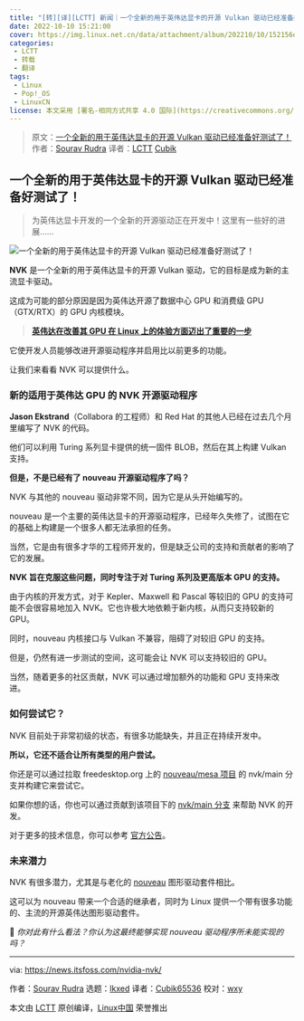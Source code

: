 ```yaml
---
title: "[转][译][LCTT] 新闻｜一个全新的用于英伟达显卡的开源 Vulkan 驱动已经准备好测试了！"
date: 2022-10-10 15:21:00
cover: https://img.linux.net.cn/data/attachment/album/202210/10/152156oi69fi9zylu9ai9d.png
categories:
 - LCTT
 - 转载
 - 翻译
tags:
 - Linux
 - Pop!_OS
 - LinuxCN
license: 本文采用 [署名-相同方式共享 4.0 国际](https://creativecommons.org/licenses/by-sa/4.0/deed.zh) 许可协议，转载请注明出处。
---
```


> 原文：[一个全新的用于英伟达显卡的开源 Vulkan 驱动已经准备好测试了！](https://linux.cn/article-15124-1.html)
> 作者：[Sourav Rudra](https://news.itsfoss.com/nvidia-nvk/)
> 译者：[LCTT](https://linux.cn/lctt/) [Cubik](https://linux.cn/lctt/Cubik65536)

<!-- more -->

## 一个全新的用于英伟达显卡的开源 Vulkan 驱动已经准备好测试了！

> 为英伟达显卡开发的一个全新的开源驱动正在开发中！这里有一些好的进展……

![一个全新的用于英伟达显卡的开源 Vulkan 驱动已经准备好测试了！][1]

**NVK** 是一个全新的用于英伟达显卡的开源 Vulkan 驱动，它的目标是成为新的主流显卡驱动。

这成为可能的部分原因是因为英伟达开源了数据中心 GPU 和消费级 GPU（GTX/RTX）的 GPU 内核模块。

> **[英伟达在改善其 GPU 在 Linux 上的体验方面迈出了重要的一步][2]**

它使开发人员能够改进开源驱动程序并启用比以前更多的功能。

让我们来看看 NVK 可以提供什么。

### 新的适用于英伟达 GPU 的 NVK 开源驱动程序

**Jason Ekstrand**（Collabora 的工程师）和 Red Hat 的其他人已经在过去几个月里编写了 NVK 的代码。

他们可以利用 Turing 系列显卡提供的统一固件 BLOB，然后在其上构建 Vulkan 支持。

**但是，不是已经有了 nouveau 开源驱动程序了吗？**

NVK 与其他的 nouveau 驱动非常不同，因为它是从头开始编写的。

nouveau 是一个主要的英伟达显卡的开源驱动程序，已经年久失修了，试图在它的基础上构建是一个很多人都无法承担的任务。

当然，它是由有很多才华的工程师开发的，但是缺乏公司的支持和贡献者的影响了它的发展。

**NVK 旨在克服这些问题，同时专注于对 Turing 系列及更高版本 GPU 的支持。**

由于内核的开发方式，对于 Kepler、Maxwell 和 Pascal 等较旧的 GPU 的支持可能不会很容易地加入 NVK。它也许极大地依赖于新内核，从而只支持较新的 GPU。

同时，nouveau 内核接口与 Vulkan 不兼容，阻碍了对较旧 GPU 的支持。

但是，仍然有进一步测试的空间，这可能会让 NVK 可以支持较旧的 GPU。

当然，随着更多的社区贡献，NVK 可以通过增加额外的功能和 GPU 支持来改进。

### 如何尝试它？

NVK 目前处于非常初级的状态，有很多功能缺失，并且正在持续开发中。

**所以，它还不适合让所有类型的用户尝试。**

你还是可以通过拉取 freedesktop.org 上的 [nouveau/mesa 项目][4] 的 nvk/main 分支并构建它来尝试它。

如果你想的话，你也可以通过贡献到该项目下的 [nvk/main 分支][5] 来帮助 NVK 的开发。

对于更多的技术信息，你可以参考 [官方公告][6]。

### 未来潜力

NVK 有很多潜力，尤其是与老化的 [nouveau][7] 图形驱动套件相比。

这可以为 nouveau 带来一个合适的继承者，同时为 Linux 提供一个带有很多功能的、主流的开源英伟达图形驱动套件。

💬 *你对此有什么看法？你认为这最终能够实现 nouveau 驱动程序所未能实现的吗？*

--------------------------------------------------------------------------------

via: https://news.itsfoss.com/nvidia-nvk/

作者：[Sourav Rudra][a]
选题：[lkxed][b]
译者：[Cubik65536](https://github.com/Cubik65536)
校对：[wxy](https://github.com/wxy)

本文由 [LCTT](https://github.com/LCTT/TranslateProject) 原创编译，[Linux中国](https://linux.cn/) 荣誉推出

[a]: https://news.itsfoss.com/author/sourav/
[b]: https://github.com/lkxed
[1]: https://news.itsfoss.com/content/images/size/w1200/2022/10/opensource-native-vulkan-gpu-driver-for-nvidia.png
[2]: https://news.itsfoss.com/nvidia-open-source-linux/
[4]: https://gitlab.freedesktop.org/nouveau/mesa
[5]: https://gitlab.freedesktop.org/nouveau/mesa/-/tree/nvk/main/
[6]: https://www.collabora.com/news-and-blog/news-and-events/introducing-nvk.html
[7]: https://nouveau.freedesktop.org/
